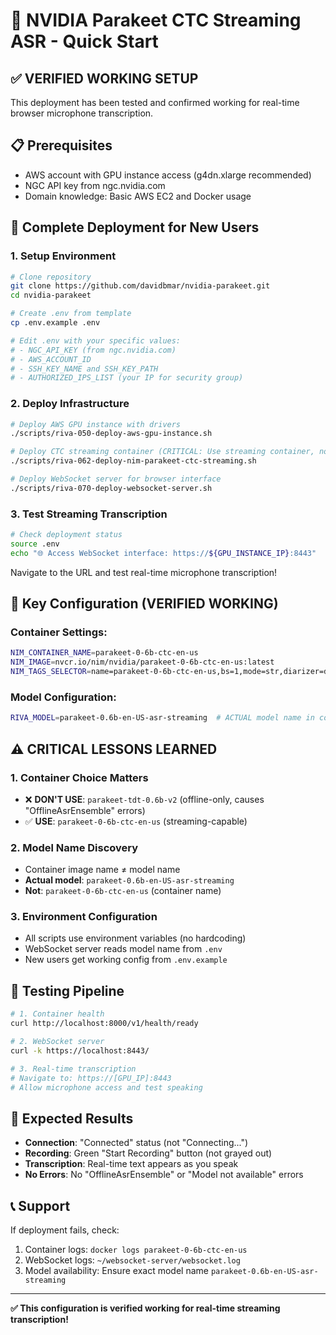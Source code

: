 # 🚀 NVIDIA Parakeet CTC Streaming ASR - Quick Start

## ✅ VERIFIED WORKING SETUP
This deployment has been tested and confirmed working for real-time browser microphone transcription.

## 📋 Prerequisites
- AWS account with GPU instance access (g4dn.xlarge recommended)
- NGC API key from ngc.nvidia.com
- Domain knowledge: Basic AWS EC2 and Docker usage

## 🎯 Complete Deployment for New Users

### 1. Setup Environment
```bash
# Clone repository
git clone https://github.com/davidbmar/nvidia-parakeet.git
cd nvidia-parakeet

# Create .env from template
cp .env.example .env

# Edit .env with your specific values:
# - NGC_API_KEY (from ngc.nvidia.com)
# - AWS_ACCOUNT_ID 
# - SSH_KEY_NAME and SSH_KEY_PATH
# - AUTHORIZED_IPS_LIST (your IP for security group)
```

### 2. Deploy Infrastructure
```bash
# Deploy AWS GPU instance with drivers
./scripts/riva-050-deploy-aws-gpu-instance.sh

# Deploy CTC streaming container (CRITICAL: Use streaming container, not TDT)
./scripts/riva-062-deploy-nim-parakeet-ctc-streaming.sh

# Deploy WebSocket server for browser interface
./scripts/riva-070-deploy-websocket-server.sh
```

### 3. Test Streaming Transcription
```bash
# Check deployment status
source .env
echo "🌐 Access WebSocket interface: https://${GPU_INSTANCE_IP}:8443"
```

Navigate to the URL and test real-time microphone transcription!

## 🔑 Key Configuration (VERIFIED WORKING)

### Container Settings:
```bash
NIM_CONTAINER_NAME=parakeet-0-6b-ctc-en-us
NIM_IMAGE=nvcr.io/nim/nvidia/parakeet-0-6b-ctc-en-us:latest
NIM_TAGS_SELECTOR=name=parakeet-0-6b-ctc-en-us,bs=1,mode=str,diarizer=disabled,vad=default
```

### Model Configuration:
```bash
RIVA_MODEL=parakeet-0.6b-en-US-asr-streaming  # ACTUAL model name in container
```

## ⚠️ CRITICAL LESSONS LEARNED

### 1. Container Choice Matters
- ❌ **DON'T USE**: `parakeet-tdt-0.6b-v2` (offline-only, causes "OfflineAsrEnsemble" errors)
- ✅ **USE**: `parakeet-0-6b-ctc-en-us` (streaming-capable)

### 2. Model Name Discovery
- Container image name ≠ model name
- **Actual model**: `parakeet-0.6b-en-US-asr-streaming`
- **Not**: `parakeet-0-6b-ctc-en-us` (container name)

### 3. Environment Configuration
- All scripts use environment variables (no hardcoding)
- WebSocket server reads model name from `.env`
- New users get working config from `.env.example`

## 🧪 Testing Pipeline
```bash
# 1. Container health
curl http://localhost:8000/v1/health/ready

# 2. WebSocket server
curl -k https://localhost:8443/

# 3. Real-time transcription
# Navigate to: https://[GPU_IP]:8443
# Allow microphone access and test speaking
```

## 🎉 Expected Results
- **Connection**: "Connected" status (not "Connecting...")
- **Recording**: Green "Start Recording" button (not grayed out)
- **Transcription**: Real-time text appears as you speak
- **No Errors**: No "OfflineAsrEnsemble" or "Model not available" errors

## 📞 Support
If deployment fails, check:
1. Container logs: `docker logs parakeet-0-6b-ctc-en-us`
2. WebSocket logs: `~/websocket-server/websocket.log`
3. Model availability: Ensure exact model name `parakeet-0.6b-en-US-asr-streaming`

---
**✅ This configuration is verified working for real-time streaming transcription!**